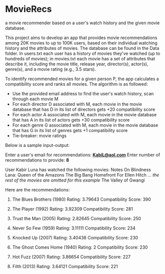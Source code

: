 # MovieRecs

a movie recommender based on a user's watch history and the given movie database.

This project aims to develop an app that provides movie recommendations among 20K movies to up to 100K users, based on their individual watching history and the attributes of movies. The database can be found in the Data folder. In users.txt each user has a history of movies they've watched (up to hundreds of movies); in movies.txt each movie has a set of attributes that describe it, including the movie title, release year, director(s), actor(s), genre(s), and a movie rating (e.g., 3.5 stars).

To identify recommended movies for a given person P, the app calculates a compatibility score and ranks all movies. The algorithm is as followed:
- Use the provided email address to find the user's watch history, scan through each movie M
- For each director D associated with M, each movie in the movie database that has D in its list of directors gets +20 compatibility score
- For each actor A associated with M, each movie in the movie database that has A in its list of actors gets +30 compatibility score
- For each genre G associated with M, each movie in the movie database that has G in its list of genres gets +1 compatibility score
- Tie-breaker: movie ratings

Below is a sample input-output: 

Enter a user's email for recommendations: **KabiL@aol.com**
Enter number of recommendations to provide: **8**

User Kabir Luna has watched the following movies:
Notes On Blindness
Lana: Queen of the Amazons
The Big Bang
Homefront
For Ellen
Hitch
_... the rest of the movies are omitted for this example_
The Valley of Gwangi

Here are the recommendations:

1. The Blues Brothers (1980)
   Rating: 3.79643
   Compatibility Score: 390

2. The Player (1992)
   Rating: 3.92309
   Compatibility Score: 281

3. Trust the Man (2005)
   Rating: 2.82645
   Compatibility Score: 250

4. Never So Few (1959)
   Rating: 3.11111
   Compatibility Score: 234

5. Knocked Up (2007)
   Rating: 3.40438
   Compatibility Score: 230

6. The Ghost Comes Home (1940)
   Rating: 2
   Compatibility Score: 230

7. Hot Fuzz (2007)
   Rating: 3.86654
   Compatibility Score: 227

8. Filth (2013)
   Rating: 3.64121
   Compatibility Score: 221
